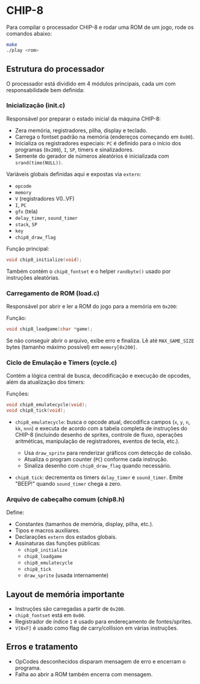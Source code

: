 # CHIP-8

Para compilar o processador CHIP-8 e rodar uma ROM de um jogo, rode os comandos abaixo:

```sh
make
./play <rom>
```

## Estrutura do processador

O processador está dividido em 4 módulos principais, cada um com responsabilidade bem definida:

### Inicialização (init.c)

Responsável por preparar o estado inicial da máquina CHIP-8:

- Zera memória, registradores, pilha, display e teclado.
- Carrega o fontset padrão na memória (endereços começando em `0x00`).
- Inicializa os registradores especiais: `PC` é definido para o início dos programas (`0x200`), `I`, `SP`, timers e sinalizadores.
- Semente do gerador de números aleatórios é inicializada com `srand(time(NULL))`.

Variáveis globais definidas aqui e expostas via `extern`:
- `opcode`
- `memory`
- `V` (registradores V0..VF)
- `I`, `PC`
- `gfx` (tela)
- `delay_timer`, `sound_timer`
- `stack`, `SP`
- `key`
- `chip8_draw_flag`

Função principal:
```c
void chip8_initialize(void);
```

Também contém o `chip8_fontset` e o helper `randbyte()` usado por instruções aleatórias.

### Carregamento de ROM (load.c)

Responsável por abrir e ler a ROM do jogo para a memória em `0x200`:

Função:
```c
void chip8_loadgame(char *game);
```

Se não conseguir abrir o arquivo, exibe erro e finaliza. Lê até `MAX_GAME_SIZE` bytes (tamanho máximo possível) em `memory[0x200]`.

### Ciclo de Emulação e Timers (cycle.c)

Contém a lógica central de busca, decodificação e execução de opcodes, além da atualização dos timers:

Funções:
```c
void chip8_emulatecycle(void);
void chip8_tick(void);
```

- `chip8_emulatecycle`: busca o opcode atual, decodifica campos (`x`, `y`, `n`, `kk`, `nnn`) e executa de acordo com a tabela completa de instruções do CHIP-8 (incluindo desenho de sprites, controle de fluxo, operações aritméticas, manipulação de registradores, eventos de tecla, etc.).
  - Usa `draw_sprite` para renderizar gráficos com detecção de colisão.
  - Atualiza o program counter (`PC`) conforme cada instrução.
  - Sinaliza desenho com `chip8_draw_flag` quando necessário.

- `chip8_tick`: decrementa os timers `delay_timer` e `sound_timer`. Emite "BEEP!" quando `sound_timer` chega a zero.

### Arquivo de cabeçalho comum (chip8.h)

Define:
- Constantes (tamanhos de memória, display, pilha, etc.).
- Tipos e macros auxiliares.
- Declarações `extern` dos estados globais.
- Assinaturas das funções públicas:
  - `chip8_initialize`
  - `chip8_loadgame`
  - `chip8_emulatecycle`
  - `chip8_tick`
  - `draw_sprite` (usada internamente)



## Layout de memória importante

- Instruções são carregadas a partir de `0x200`.
- `chip8_fontset` está em `0x00`.
- Registrador de índice `I` é usado para endereçamento de fontes/sprites.
- `V[0xF]` é usado como flag de carry/collision em várias instruções.

## Erros e tratamento

- OpCodes desconhecidos disparam mensagem de erro e encerram o programa.
- Falha ao abrir a ROM também encerra com mensagem.


